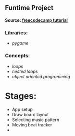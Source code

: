 ## Funtime Project
#### Source: [freecodecamp tutorial](https://www.freecodecamp.org/news/create-a-drum-machine-with-python-and-pygame/)

### Libraries:
* _pygame_

### Concepts:
* _loops_
* _nested loops_
* _object oriented programming_

# Stages:
* App setup 
* Draw board layout 
* Selecting music pattern 
* Moving beat tracker
* 
